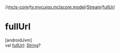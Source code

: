 //[mcls-core](../../../index.md)/[tv.mycujoo.mclscore.model](../index.md)/[Stream](index.md)/[fullUrl](full-url.md)

# fullUrl

[androidJvm]\
val [fullUrl](full-url.md): [String](https://kotlinlang.org/api/latest/jvm/stdlib/kotlin/-string/index.html)?
